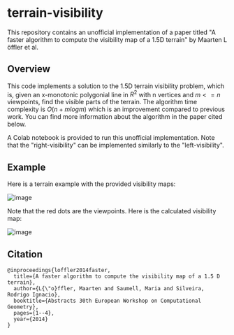 # terrain-visibility
This repository contains an unofficial implementation of a paper titled "A faster algorithm to compute the visibility map of a 1.5D terrain" by Maarten L ̈offler et al.

## Overview

This code implements a solution to the 1.5D terrain visibility problem, which is, given an x-monotonic polygonial line in $R^2$ with n vertices and $m <= n$ viewpoints, find the visible parts of the terrain. The algorithm time complexity is $O(n + m log m)$ which is an improvement compared to previous work. You can find more information about the algorithm in the paper cited below.

A Colab notebook is provided to run this unofficial implementation. Note that the "right-visibility" can be implemented similarly to the "left-visibility".

## Example

Here is a terrain example with the provided visibility maps:


![image](https://github.com/user-attachments/assets/66061402-febb-46b7-94f1-e5d64c06f2fd)

Note that the red dots are the viewpoints. Here is the calculated visibility map:


![image](https://github.com/user-attachments/assets/c8fe42fe-b142-401e-94fc-fa9215dedfda)

## Citation

```
@inproceedings{loffler2014faster,
  title={A faster algorithm to compute the visibility map of a 1.5 D terrain},
  author={L{\"o}ffler, Maarten and Saumell, Maria and Silveira, Rodrigo Ignacio},
  booktitle={Abstracts 30th European Workshop on Computational Geometry},
  pages={1--4},
  year={2014}
}
```

